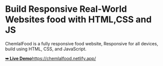 <h1>Build Responsive Real-World Websites food with HTML,CSS and JS</h1>
<p>ChemlalFood is a fully responsive food website, Responsive for all devices, build using HTML, CSS, and JavaScript.</p>

<a href="https://chemlalfood.netlify.app/" rel="nofollow"><strong>➥ Live Demo</strong></a>https://chemlalfood.netlify.app/
